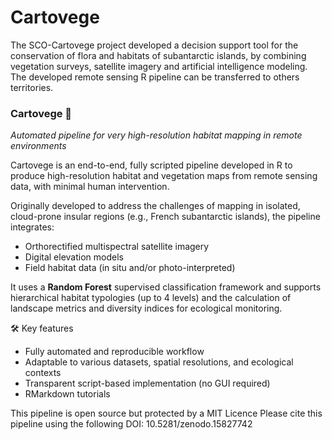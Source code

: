 # Cartovege

The SCO-Cartovege project developed a decision support tool for the conservation of flora and habitats of subantarctic islands, by combining vegetation surveys, satellite imagery and artificial intelligence modeling. The developed remote sensing R pipeline can be transferred to others territories. 

### **Cartovege** 🌿
_Automated pipeline for very high-resolution habitat mapping in remote environments_

Cartovege is an end-to-end, fully scripted pipeline developed in R to produce high-resolution habitat and vegetation maps from remote sensing data, with minimal human intervention.

Originally developed to address the challenges of mapping in isolated, cloud-prone insular regions (e.g., French subantarctic islands), the pipeline integrates:
- Orthorectified multispectral satellite imagery
- Digital elevation models
- Field habitat data (in situ and/or photo-interpreted)

It uses a **Random Forest** supervised classification framework and supports hierarchical habitat typologies (up to 4 levels) and the calculation of landscape metrics and diversity indices for ecological monitoring.

🛠️ Key features

- Fully automated and reproducible workflow
- Adaptable to various datasets, spatial resolutions, and ecological contexts
- Transparent script-based implementation (no GUI required)
- RMarkdown tutorials


This pipeline is open source but protected by a MIT Licence
Please cite this pipeline using the following DOI: 10.5281/zenodo.15827742


